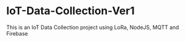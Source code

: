 # IoT-Data-Collection-Ver1
This is an IoT Data Collection project using LoRa, NodeJS, MQTT and Firebase
